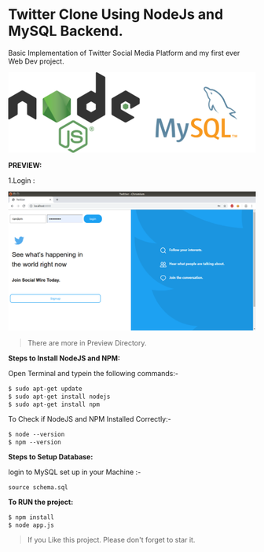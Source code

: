 # Twitter Clone Using NodeJs and MySQL Backend.
Basic Implementation of Twitter Social Media Platform and my first ever Web Dev project.


![Alt text](preview/NodeJs-MySQL.png?raw=true " ")


__PREVIEW:__

1.Login :

![Alt text](preview/1.Login.png?raw=true "Login")


> There are more in Preview Directory.


__Steps to Install NodeJS and NPM:__

Open Terminal and typein the following commands:-

```
$ sudo apt-get update
$ sudo apt-get install nodejs
$ sudo apt-get install npm
```

To Check if NodeJS and NPM Installed Correctly:-

```
$ node --version
$ npm --version
```
__Steps to Setup Database:__

login to MySQL set up in your Machine :-

```
source schema.sql 
```

__To RUN the project:__
```
$ npm install
$ node app.js
```    

> If you Like this project. Please don't forget to star it.
